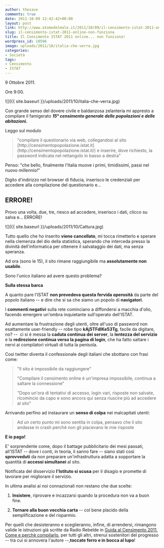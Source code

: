 ```yaml
---
author: thesave
comments: true
date: 2011-10-09 12:42:42+00:00
layout: post
link: http://www.atomodelmale.it/2011/10/09/il-censimento-istat-2011-online-non-funziona/
slug: il-censimento-istat-2011-online-non-funziona
title: Il Censimento ISTAT 2011 online... non funziona!
wordpress_id: 10596
image: uploads/2011/10/italia-che-verra.jpg
categories:
- Società
tags:
- Censimento
- ISTAT
---
```


9 Ottobre 2011.

Ore 9:00.

![]({{ site.baseurl }}/uploads/2011/10/italia-che-verra.jpg)

Con grande senso del dovere civile e baldanzosa zelanteria mi appresto a compilare il famigerato **_15° censimento generale delle popolazioni e delle abitazioni_.**

Leggo sul modulo

<blockquote>"compilare il questionario via web, collegandosi al sito [http://censimentopopolazione.istat.it](http://censimentopopolazione.istat.it/) e inserire, dove richiesto, la password indicata nel rettangolo in basso a destra"</blockquote>

Penso: "che bello, finalmente l'Italia muove i primi, timidissimi, passi nel nuovo millennio!"

Digito d'indirizzo nel browser di fiducia, inserisco le credenziali per accedere alla compilazione del questionario e...

## ERRORE!

Provo una volta, due, tre, riesco ad accedere, inserisco i dati, clicco su salva e... ERRORE!

![]({{ site.baseurl }}/uploads/2011/10/Cattura.jpg)

Tutto quello che ho inserito **viene cancellato**, mi tocca rimetterlo e sperare nella clemenza del dio della statistica, sperando che interceda presso la divinità dell'informatica per ottenere il salvataggio dei dati, ma senza speranza.

Ad ora (sono le 15), il sito rimane raggiungibile ma **assolutamente non usabile**.

Sono l'unico italiano ad avere questo problema?

**Sulla stessa barca**

A quanto pare l'ISTAT **non prevedeva questa fervida operosità** da parte del popolo italiano -- e dire che si sa che siamo un popolo di **navigatori**.

I **commenti negativi** sulla rete cominciano a diffondersi a macchia d'olio, facendo emergere un'ombra inquietante sull'operato dell'ISTAT.

Ad aumentare la frustrazione degli utenti, oltre all'uso di password non esattamente user-friendly -- robe tipo **kAj5TFdlKe53Tg**, facile da digitare, no? --  ci si è messa la **caduta continua dei server**, la **lentezza del servizio** e la **redirezione continua verso la pagina di login**, che ha fatto saltare i nervi ai compilatori virtuali di tutta la penisola.

Così twitter diventa il confessionale degli italiani che sbottano con frasi come:

<blockquote>"Il sito è impossibile da raggiungere"

"Compilare il censimento online è un'impresa impossibile, continua a saltare la connessione"

"Dopo un'ora di tentativi di accesso, login vari, risposte non salvate, ricomincio da capo e sono ancora qui senza riuscire più ad accedere al sito"</blockquote>

Arrivando perfino ad instaurare un **senso di colpa** nei malcapitati utenti:

<blockquote>Ad un certo punto mi sono sentita in colpa, pensavo che il sito andasse in crash perchè non gli piacevano le mie risposte</blockquote>

**E io pago!**

E' sorprendente come, dopo il battage pubblicitario dei mesi passati, all'ISTAT -- dove i conti, in teoria, li sanno fare -- siano stati così **sprovveduti** da non preparare un'infrastruttura adatta a sopportare la quantità di **accessi simultanei** al sito.

Notificata del disservizio **l'Istituto si scusa** per il disagio e promette di lavorare per migliorare il servizio.

In ultima analisi ai noi connazionali non restano che due scelte:

	
  1. **Insistere**, riprovare e incazzarsi quando la procedura non va a buon fine.

	
  2. **Tornare alla buon vecchia carta** -- col bene placido della semplificazione e del risparmio.

Per quelli che desisteranno e sceglieranno, infine, di arrendersi, rimangono valide le istruzioni già scritte da Radio Rebelde in [Guida al Censimento 2011. Come e perchè compilarlo](/2011/09/24/guida-al-censimento-2011-come-e-perche-compilarlo.html), per tutti gli altri, strenui sostenitori del progresso -- tra cui si annovera l'autore --,**toccate ferro e in bocca al lupo**!

